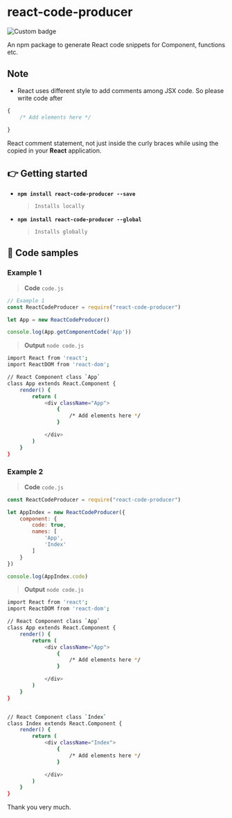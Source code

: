 # react-code-producer

![Custom badge](https://img.shields.io/endpoint?color=green&label=react-code-producer&logo=react&style=plastic&url=https%3A%2F%2Fshields.redsparr0w.com%2F2473%2Fmonday)

An npm package to generate React code snippets for Component, functions etc.

## Note

+ React uses different style to add comments among JSX code. 
So please write code after 
```javascript
{ 
    /* Add elements here */ 
    
}
``` 
React comment statement, not just inside the curly braces while using the copied in your **React** application.


## :point_right: Getting started

+ **`npm install react-code-producer --save`**  

    > `Installs locally`

+ **`npm install react-code-producer --global`**  

    > `Installs globally`


## :pushpin: Code samples

### Example 1

> **Code** `code.js`

```javascript
// Example 1
const ReactCodeProducer = require("react-code-producer")

let App = new ReactCodeProducer()

console.log(App.getComponentCode('App'))
```

> **Output** `node code.js`

```bash
import React from 'react';
import ReactDOM from 'react-dom';

// React Component class `App`
class App extends React.Component {
    render() {
        return (
            <div className="App">
                { 
                    /* Add elements here */ 
                }

            </div>
        )
    }
}
```

### Example 2

> **Code** `code.js`

```javascript
const ReactCodeProducer = require("react-code-producer")

let AppIndex = new ReactCodeProducer({
    component: {
        code: true,
        names: [
            'App',
            'Index'
        ]
    }
})

console.log(AppIndex.code)
```

> **Output** `node code.js`

```bash
import React from 'react';
import ReactDOM from 'react-dom';

// React Component class `App`
class App extends React.Component {
    render() {
        return (
            <div className="App">
                { 
                    /* Add elements here */ 
                }

            </div>
        )
    }
}


// React Component class `Index`
class Index extends React.Component {
    render() {
        return (
            <div className="Index">
                { 
                    /* Add elements here */ 
                }

            </div>
        )
    }
}
```

Thank you very much.
